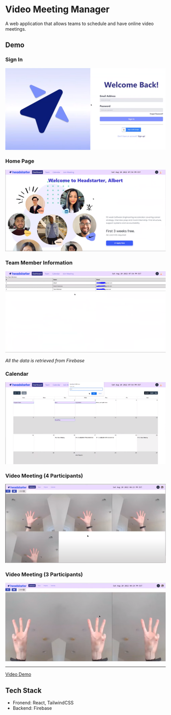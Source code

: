 # Video Meeting Manager

A web application that allows teams to schedule and have online video meetings.

## Demo

###  Sign In

![](images/signin.PNG)

###  Home Page

![](images/homepage.PNG)

###  Team Member Information

![](images/team.PNG)

*All the data is retrieved from Firebase* 

### Calendar

![](images/calendar.PNG)

### Video Meeting (4 Participants)

![](images/videomeeting4.PNG)

### Video Meeting (3 Participants)

![](images/videomeeting3.PNG)

--- 

[Video Demo](https://youtu.be/IysremtBMNo)

## Tech Stack

* Fronend: React, TailwindCSS
* Backend: Firebase
